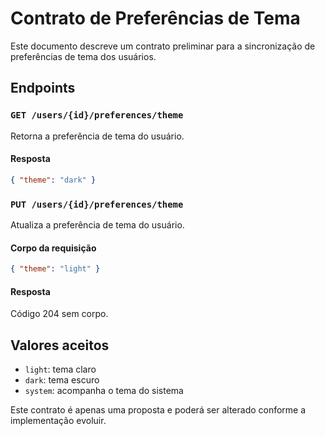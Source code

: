 # Contrato de Preferências de Tema

Este documento descreve um contrato preliminar para a sincronização de preferências de tema dos usuários.

## Endpoints

### `GET /users/{id}/preferences/theme`
Retorna a preferência de tema do usuário.

#### Resposta
```json
{ "theme": "dark" }
```

### `PUT /users/{id}/preferences/theme`
Atualiza a preferência de tema do usuário.

#### Corpo da requisição
```json
{ "theme": "light" }
```

#### Resposta
Código 204 sem corpo.

## Valores aceitos
- `light`: tema claro
- `dark`: tema escuro
- `system`: acompanha o tema do sistema

Este contrato é apenas uma proposta e poderá ser alterado conforme a implementação evoluir.

